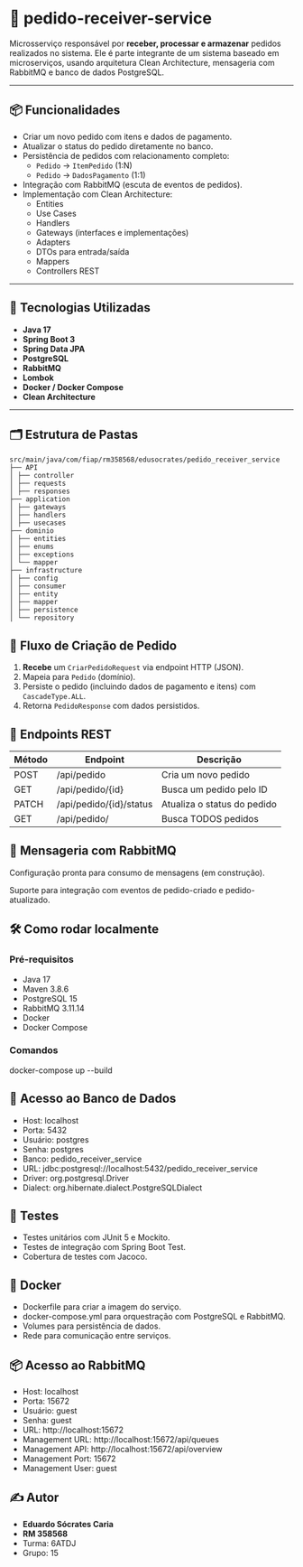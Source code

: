 # 🧾 pedido-receiver-service

Microsserviço responsável por **receber, processar e armazenar** pedidos realizados no sistema. Ele é parte integrante de um sistema baseado em microserviços, usando arquitetura Clean Architecture, mensageria com RabbitMQ e banco de dados PostgreSQL.

---

## 📦 Funcionalidades

- Criar um novo pedido com itens e dados de pagamento.
- Atualizar o status do pedido diretamente no banco.
- Persistência de pedidos com relacionamento completo:
    - `Pedido` → `ItemPedido` (1:N)
    - `Pedido` → `DadosPagamento` (1:1)
- Integração com RabbitMQ (escuta de eventos de pedidos).
- Implementação com Clean Architecture:
    - Entities
    - Use Cases
    - Handlers
    - Gateways (interfaces e implementações)
    - Adapters
    - DTOs para entrada/saída
    - Mappers
    - Controllers REST

---

## 🧱 Tecnologias Utilizadas

- **Java 17**
- **Spring Boot 3**
- **Spring Data JPA**
- **PostgreSQL**
- **RabbitMQ**
- **Lombok**
- **Docker / Docker Compose**
- **Clean Architecture**

---

## 🗂️ Estrutura de Pastas
```plaintext
src/main/java/com/fiap/rm358568/edusocrates/pedido_receiver_service
├── API
│ ├── controller
│ ├── requests
│ ├── responses
├── application
│ ├── gateways
│ ├── handlers
│ ├── usecases
├── dominio
│ ├── entities
│ ├── enums
│ ├── exceptions
│ └── mapper
├── infrastructure
│ ├── config
│ ├── consumer
│ ├── entity
│ ├── mapper
│ ├── persistence
│ └── repository

```
## 🔄 Fluxo de Criação de Pedido

1. **Recebe** um `CriarPedidoRequest` via endpoint HTTP (JSON).
2. Mapeia para `Pedido` (domínio).
3. Persiste o pedido (incluindo dados de pagamento e itens) com `CascadeType.ALL`.
4. Retorna `PedidoResponse` com dados persistidos.


## 📘 Endpoints REST
| Método | Endpoint                | Descrição                   |
|--------|-------------------------|-----------------------------|
| POST   | /api/pedido             | Cria um novo pedido         |
| GET    | /api/pedido/{id}        | Busca um pedido pelo ID     |
| PATCH  | /api/pedido/{id}/status | Atualiza o status do pedido |
| GET    | /api/pedido/            | Busca TODOS pedidos         |

## 🐇 Mensageria com RabbitMQ
Configuração pronta para consumo de mensagens (em construção).

Suporte para integração com eventos de pedido-criado e pedido-atualizado.


## 🛠️ Como rodar localmente
### Pré-requisitos
- Java 17
- Maven 3.8.6
- PostgreSQL 15
- RabbitMQ 3.11.14
- Docker
- Docker Compose

### Comandos
docker-compose up --build

## 🐘 Acesso ao Banco de Dados
- Host: localhost
- Porta: 5432
- Usuário: postgres
- Senha: postgres
- Banco: pedido_receiver_service
- URL: jdbc:postgresql://localhost:5432/pedido_receiver_service
- Driver: org.postgresql.Driver
- Dialect: org.hibernate.dialect.PostgreSQLDialect


## 🧪 Testes
- Testes unitários com JUnit 5 e Mockito.
- Testes de integração com Spring Boot Test.
- Cobertura de testes com Jacoco.

## 🐳  Docker
- Dockerfile para criar a imagem do serviço.
- docker-compose.yml para orquestração com PostgreSQL e RabbitMQ.
- Volumes para persistência de dados.
- Rede para comunicação entre serviços.

## 📦 Acesso ao RabbitMQ
- Host: localhost
- Porta: 15672
- Usuário: guest
- Senha: guest
- URL: http://localhost:15672
- Management URL: http://localhost:15672/api/queues
- Management API: http://localhost:15672/api/overview
- Management Port: 15672
- Management User: guest





## ✍️ Autor
- **Eduardo Sócrates Caria**
- **RM 358568**
- Turma: 6ATDJ
- Grupo: 15